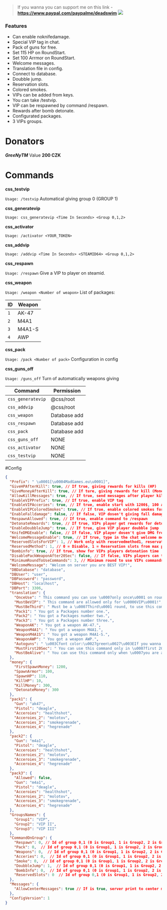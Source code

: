 > If you wanna you can support me on this link - **https://www.paypal.com/paypalme/deadswim**
![](https://camo.githubusercontent.com/6f4dcc3ce2ec908ab308be1f42581be46c9bb46cc9958637cc6044f640ed835f/68747470733a2f2f63646e2e646973636f72646170702e636f6d2f6174746163686d656e74732f313137363533373237323732343735383634382f313137363533373237323938303630373133382f7669702e706e67)

### Features

- Can enable noknifedamage.
- Special VIP tag in chat. 
- Pack of guns for free.
- Set 115 HP on RoundStart.
- Set 100 Arrmor on RoundStart.
- Welcome messages.
- Translation file in config.
- Connect to database.
- Doubble jump.
- Reservation slots.
- Colored smokes.
- VIPs can be added from keys.
- You can take /testvip.
- VIP can be respawned by command /respawn.
- Rewards after bomb detonate.
- Configurated packages.
- 3 VIPs groups.


# Donators
***GreeNyTM*** Value **200 CZK**

# Commands
**css_testvip**

`Usage: /testvip` Automatical giving group 0 (GROUP 1)

**css_generatevip**

`Usage: css_generatevip <Time In Seconds> <Group 0,1,2>`

**css_activator**

`Usage: /activator <YOUR_TOKEN>`

**css_addvip**

`Usage: /addvip <Time In Seconds> <STEAMID64> <Group 0,1,2>`

**css_respawn**

`Usage: /respawn` Give a VIP to player on steamid.

**css_weapon**

`Usage: /weapon <Number of weapon>` List of packages:

| ID      | Weapon   |
| ------------ | ------------ |
| `1`    | AK-47     |
| `2`    | M4A1     |
| `3`    | M4A1-S     |
| `4`    | AWP     |

**css_pack**

`Usage: /pack <Number of pack>` Configuration in config

**css_guns_off**

`Usage: /guns_off` Turn of automatically weapons giving

| Command      | Permission   |
| ------------ | ------------ |
| `css_generatevip`    | @css/root     |
| `css_addvip`    | @css/root     |
| `css_weapon`    | Database add     |
| `css_respawn`    | Database add     |
| `css_pack`  | Database add   |
| `css_guns_off`  | NONE   |
| `css_activator`  | NONE   |
| `css_testvip`  | NONE   |

#Config

```JSON
{
  "Prefix": " \u0001[\u0004MadGames.eu\u0001]",
  "GiveHPAfterKill": true, // If true, giving rewards for kills (HP)
  "GiveMoneyAfterKill": true, // If ture, giving rewards for kill (Money)
  "AllowKillMessages": true, // If true, send messages after player kill player.
  "EnableVIPPrefix": true, // If true, enable VIP tag
  "EnableVIPAcceries": true, // If true, enable start with 1200$, 100 Armor and 110 HP.
  "EnableVIPColoredSmokes": true, // If true, enable colored smokes for VIP
  "EnableFalldamage": false, // If false, VIP dosen't giving fall damage
  "RespawnAllowed": true, // If true, enable command to /respawn
  "DetonateRewards": true, // If true, VIPs player get rewards for detonation
  "EnableDoubbleJump": true, // If true, give VIP player doubble jump
  "KnifeDMGEnable": false, // If false, VIP player dosen't give DMG from knife
  "WelcomeMessageEnable": true, // If true, type in the chat welcome message
  "ReservedSlotsForVIP": 1, // Work only with reservedmethod1, reservation slots from max players
  "ReservedMethod": 1, // 0 = Disable, 1 = Reservation slots from max player, 2 = kicking non vip players
  "Bombinfo": true, // If true, show for VIPs players detonation time
  "DisablePackWeaponAfter20Sec": false, // If false, VIPs players can take anytime guns/packs
  "MinimumRoundToUseCommands": 3, // Minimum round to use VIPs commands
  "WelcomeMessage": "Welcom on server you are BEST VIP!", 
  "DBDatabase": "database",
  "DBUser": "user",
  "DBPassword": "password",
  "DBHost": "localhost",
  "DBPort": 3306,
  "translation": {
    "OnceUse": " This command you can use \u0007only once\u0001 on round!",
    "MustBeVIP": " This command are allowed only for \u0006VIP\u0001!",
    "MustBeThird": " Must be a \u0007Third\u0001 round, to use this command!",
    "Pack1": " You got a Packages number one.",
    "Pack2": " You got a Packages number two.",
    "Pack3": " You got a Packages number three.",
    "WeaponAK": " You got a weapon AK-47.",
    "WeaponM4A1": " You got a weapon M4A1.",
    "WeaponM4A1S": " You got a weapon M4A1-S.",
    "WeaponAWP": " You got a weapon AWP.",
    "Autoguns": " \u003Cfont color:\u0027green\u0027\u003EIf you wanna turn off automaticall weapon type\u003C/font\u003E\u003Cfont color:\u0027red\u0027\u003E /guns_off\u003C/font\u003E",
    "MustFirst20Sec": " You can use this command only in \u0007first 20 Seconds\u0001.",
    "MustBeAlive": " You can use this command only when \u0007you are alive\u0001!"
  },
  "money": {
    "FirstSpawnMoney": 1200,
    "SpawnArmor": 100,
    "SpawnHP": 110,
    "KillHP": 10,
    "KillMoney": 300,
    "DetonateMoney": 300
  },
  "pack1": {
    "Gun": "ak47",
    "Pistol": "deagle",
    "Acceroies": "healthshot",
    "Acceroies_2": "molotov",
    "Acceroies_3": "smokegrenade",
    "Acceroies_4": "hegrenade"
  },
  "pack2": {
    "Gun": "m4a1",
    "Pistol": "deagle",
    "Acceroies": "healthshot",
    "Acceroies_2": "molotov",
    "Acceroies_3": "smokegrenade",
    "Acceroies_4": "hegrenade"
  },
  "pack3": {
    "Allowed": false,
    "Gun": "m4a1",
    "Pistol": "deagle",
    "Acceroies": "healthshot",
    "Acceroies_2": "molotov",
    "Acceroies_3": "smokegrenade",
    "Acceroies_4": "hegrenade"
  },
  "GroupsNames": {
    "Group1": "VIP",
    "Group2": "VIP II",
    "Group3": "VIP III"
  },
  "CommandOnGroup": {
    "Respawn": 0, // Id of group 0,1 (0 is Group1, 1 is Group2, 2 is Group3)
    "Pack": 0,  // Id of group 0,1 (0 is Group1, 1 is Group2, 2 is Group3)
    "Weapons": 0,  // Id of group 0,1 (0 is Group1, 1 is Group2, 2 is Group3)
    "Acceries": 0,  // Id of group 0,1 (0 is Group1, 1 is Group2, 2 is Group3)
    "Smoke": 0,  // Id of group 0,1 (0 is Group1, 1 is Group2, 2 is Group3)
    "DoubbleJump": 1,  // Id of group 0,1 (0 is Group1, 1 is Group2, 2 is Group3)
    "BombInfo": 0,  // Id of group 0,1 (0 is Group1, 1 is Group2, 2 is Group3)
    "ReservedSlots": 0  // Id of group 0,1 (0 is Group1, 1 is Group2, 2 is Group3)
  },
  "Messages": {
    "AllowCenterMessages": true // If is true, server print to center messages
  },
  "ConfigVersion": 1
}
```

